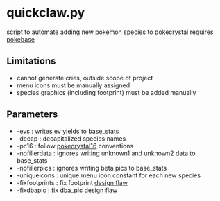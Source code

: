 # quickclaw.py
script to automate adding new pokemon species to pokecrystal
requires [pokebase](https://pypi.org/project/pokebase/)

## Limitations
* cannot generate cries, outside scope of project
* menu icons must be manually assigned
* species graphics (including footprint) must be added manually

## Parameters
* -evs : writes ev yields to base_stats
* -decap : decapitalized species names
* -pc16 : follow [pokecrystal16](https://github.com/aaaaaa123456789/pokecrystal16) conventions
* -nofillerdata : ignores writing unknown1 and unknown2 data to base_stats
* -nofillerpics : ignores writing beta pics to base_stats
* -uniqueicons : unique menu icon constant for each new species
* -fixfootprints : fix footprint [design flaw](https://github.com/pret/pokecrystal/blob/master/docs/design_flaws.md#footprints-are-split-into-top-and-bottom-halves)
* -fixdbapic : fix dba_pic [design flaw](https://github.com/pret/pokecrystal/blob/master/docs/design_flaws.md#pic-banks-are-offset-by-pics_fix)
